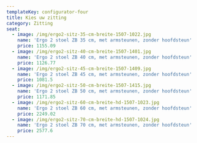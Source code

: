 ```yaml
---
templateKey: configurator-four
title: Kies uw zitting
category: Zitting
seat:
  - image: /img/ergo2-sitz-35-cm-breite-1507-1022.jpg
    name: 'Ergo 2 stoel ZB 35 cm, met armsteunen, zonder hoofdsteun'
    price: 1155.09
  - image: /img/ergo2-sitz-40-cm-breite-1507-1401.jpg
    name: 'Ergo 2 stoel ZB 40 cm, met armsteunen, zonder hoofdsteun'
    price: 1126.77
  - image: /img/ergo2-sitz-45-cm-breite-1507-1409.jpg
    name: 'Ergo 2 stoel ZB 45 cm, met armsteunen, zonder hoofdsteun'
    price: 1081.5
  - image: /img/ergo2-sitz-50-cm-breite-1507-1415.jpg
    name: 'Ergo 2 stoel ZB 50 cm, met armsteunen, zonder hoofdsteun'
    price: 1171.85
  - image: /img/ergo2-sitz-60-cm-breite-hd-1507-1023.jpg
    name: 'Ergo 2 stoel ZB 60 cm, met armsteunen, zonder hoofdsteun'
    price: 2249.02
  - image: /img/ergo2-sitz-70-cm-breite-hd-1507-1024.jpg
    name: 'Ergo 2 stoel ZB 70 cm, met armsteunen, zonder hoofdsteun'
    price: 2577.6
---
```


